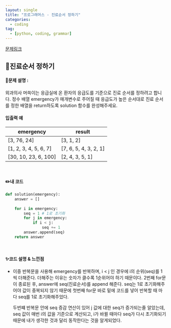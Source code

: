 ```yaml
---
layout: single
title: "프로그래머스 - 진료순서 정하기"
categories: 
  - coding
tag:
  - [python, coding, grammar]
--- 
```

[문제링크](https://school.programmers.co.kr/learn/courses/30/lessons/120835)  

## 📌진료순서 정하기
#### 📖문제 설명 :  
외과의사 머쓱이는 응급실에 온 환자의 응급도를 기준으로 진료 순서를 정하려고 합니다. 정수 배열 emergency가 매개변수로 주어질 때 응급도가 높은 순서대로 진료 순서를 정한 배열을 return하도록 solution 함수를 완성해주세요.

#### 입출력 예  

|emergency|result|
|---|---|
|[3, 76, 24]|[3, 1, 2]|
|[1, 2, 3, 4, 5, 6, 7]|[7, 6, 5, 4, 3, 2, 1]|
|[30, 10, 23, 6, 100]|[2, 4, 3, 5, 1]|

<br>

#### ✏️내 코드
```python
def solution(emergency):
    answer = []
    
    for i in emergency:
        seq = 1 # 1로 초기화
        for j in emergency:
            if i < j:
                seq += 1
        answer.append(seq)
    return answer

```

<br>

#### ✨코드 설명 & 느낀점
- 이중 반복문을 사용해 emergency를 반복하며, i < j 인 경우에 i의 순위(seq)를 1씩 더해준다.
  더해주는 이유는 숫자가 클수록 1순위어야 하기 때문이다. 2번째 for문이 종료된 후, answer에 seq(진료순서)를 append 해준다.
  seq는 1로 초기화해주어야 값이 중복되지 않기 때문에 첫번째 for문 바로 밑에 코드를 넣어 반복할 때 마다 seq를 1로 초기화해주었다.

  두번쨰 반복문 안에 seq 증감 연산이 있어 j 값에 대한 seq가 증가되는줄 알았는데,
  seq 값이 매번 i의 값을 기준으로 계산되고, i가 바뀔 때마다 seq가 다시 초기화되기 때문에 내가 생각한 것과 달리
  동작한다는 것을 알게되었다.  
